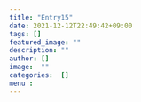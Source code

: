 ```yaml
---
title: "Entry15"
date: 2021-12-12T22:49:42+09:00
tags: []
featured_image: ""
description: ""
author: []
image:  ""
categories:  []
menu : 
---
```

